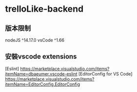 # trelloLike-backend

## 版本限制
nodeJS ^14.17.0
vsCode ^1.66


## 安裝vscode extensions
[Eslint] https://marketplace.visualstudio.com/items?itemName=dbaeumer.vscode-eslint
[EditorConfig for VS Code] https://marketplace.visualstudio.com/items?itemName=EditorConfig.EditorConfig
